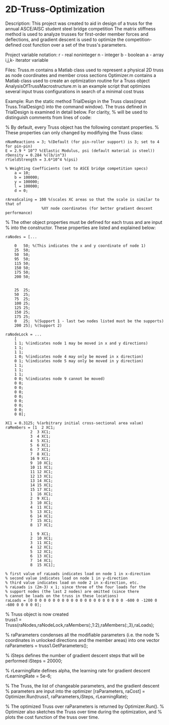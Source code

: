 # 2D-Truss-Optimization

Description:
This project was created to aid in design of a truss for the annual ASCE/AISC student steel bridge competition
The matrix stiffness method is used to analyze trusses for first-order member forces and deflections, and gradient descent
is used to optimize the competition-defined cost function over a set of the truss's parameters.

Project variable notation:
r - real noninteger
n - integer
b - boolean
a - array
i,j,k- iterator variable

Files:
Truss.m contains a Matlab class used to represent a physical 2D truss as 
        node coordinates and member cross sections 
Optimizer.m contains a Matlab class used to create an optimization routine 
        for a Truss object
AnalysisOfTrussMacrostructure.m is an example script that optimizes several 
        input truss configurations in search of a minimal cost truss 

Example:
Run the static method TrialDesign in the Truss class(input 
Truss.TrialDesign() into the command window). The truss defined in 
TrialDesign is examined in detail below. For clarity, % will be used to 
distinguish comments from lines of code:




% By default, every Truss object has the following constant properties. 
% These properties can only changed by modifiying the Truss class:

    nNumReactions = 3; %(Default (for pin-roller support) is 3; set to 4 for pin-pin)
    E = 2.9 * 10^7 %(Elastic Modulus, psi (default material is steel)) 
    rDensity = 0.284 %(lb/in^3)
    rYieldStrength = 3.6*10^4 %(psi)
        
    % Weighting Coefficients (set to ASCE bridge competition specs)
        a = 10;
        b = 100000;
        y = 100000;
        l = 100000;
        d = 0;
       
    rAreaScaling = 100 %(scales XC areas so that the scale is similar to that of 
                    %XY node coordinates (for better gradient descent performance)

% The other object properties must be defined for each truss and are input 
% into the constructor. These properties are listed and explained below:

    raNodes = [...

        0   50; %(This indicates the x and y coordinate of node 1)
        25  50;
        50  50;
        95  50;
        115 50;
        150 50;
        175 50;
        200 50;


        25  25;
        50  25;
        75  25;
        100 25;
        125 25;
        150 25;
        175 25;
        0   25;  %(Support 1 - last two nodes listed must be the supports)
        200 25]; %(Support 2)

    raNodeLock = ...
        [
        1 1; %(indicates node 1 may be moved in x and y directions)
        1 1;
        1 1;
        1 0; %(indicates node 4 may only be moved in x direction)
        0 1; %(indicates node 5 may only be moved in y direction)
        1 1;
        1 1;
        1 1;
        0 0; %(indicates node 9 cannot be moved)
        0 0;
        0 0;
        0 0;
        0 0;
        0 0;
        0 0;
        0 0;
        0 0];

    XC1 = 0.3125; %(arbitrary initial cross-sectional area value)
    raMembers = [1  2 XC1; 
               2  3 XC1; 
               3  4 XC1;
               4  5 XC1;
               5  6 XC1;
               6  7 XC1;
               7  8 XC1;
               16 9 XC1;
               9  10 XC1;
               10 11 XC1;
               11 12 XC1;
               12 13 XC1;
               13 14 XC1;
               14 15 XC1;
               15 17 XC1;
               1  16 XC1;
               2  9 XC1;
               3  10 XC1;
               4  11 XC1;
               5  13 XC1;
               6  14 XC1;
               7  15 XC1;
               8  17 XC1;

               1  9 XC1;
               2  10 XC1;
               3  11 XC1;
               4  12 XC1;
               5  12 XC1;
               6  13 XC1;
               7  14 XC1;
               8  15 XC1];

    % first value of raLoads indicates load on node 1 in x-direction
    % second value indicates load on node 1 in y-direction
    % third value indicates load on node 2 in x-direction, etc.
    % raLoads is (2m-3) x 1; since three of the four loads for the 
    % support nodes (the last 2 nodes) are omitted (since there 
    % cannot be loads on the truss in these locations)    
    raLoads = [0 0 0 0 0 0 0 0 0 0 0 0 0 0 0 0 0 0 0 0 0 -600 0 -1200 0 -600 0 0 0 0 0];


% Truss object is now created          
truss1 = Truss(raNodes,raNodeLock,raMembers(:,1:2),raMembers(:,3),raLoads);


% raParameters condenses all the modifiable parameters (i.e. the node 
% coordinates in unlocked directions and the member areas) into one vector
raParameters = truss1.GetParameters();


% iSteps defines the number of gradient descent steps that will be performed
iSteps = 20000;

% rLearningRate defines alpha, the learning rate for gradient descent
rLearningRate = 5e-6;

% The Truss, the list of changeable parameters, and the gradient descent 
% parameters are input into the optimizer
[raParameters, raCost] = Optimizer.Run(truss1, raParameters,iSteps, rLearningRate);


% The optimized Truss over raParameters is returned by Optimizer.Run().
% Optimizer also sketches the Truss over time during the optimization, and
% plots the cost function of the truss over time.